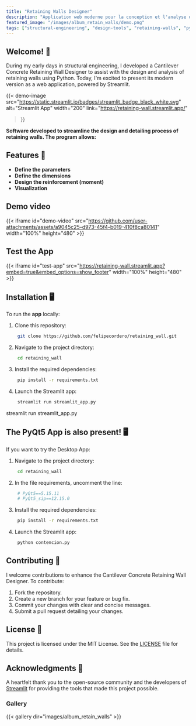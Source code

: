 ```yaml
---
title: "Retaining Walls Designer"
description: "Application web moderne pour la conception et l'analyse de murs de soutènement en béton en porte-à-faux, avec définition des paramètres, dimensionnement, conception des armatures et visualisation interactive."
featured_image: "/images/album_retain_walls/demo.png"
tags: ["structural-engineering", "design-tools", "retaining-walls", "python", "streamlit"]
---
```


## Welcome! 👋


During my early days in structural engineering, I developed a Cantilever Concrete Retaining Wall Designer to assist with the design and analysis of retaining walls using Python. Today, I'm excited to present its modern version as a web application, powered by Streamlit.

{{< demo-image 
  src="https://static.streamlit.io/badges/streamlit_badge_black_white.svg"
  alt="Streamlit App"
  width="200"
  link="https://retaining-wall.streamlit.app/"
>}}

**Software developed to streamline the design and detailing process of retaining walls. The program allows:**

## Features 🚀

- **Define the parameters**
- **Define the dimensions**
- **Design the reinforcement (moment)**
- **Visualization**



## Demo video

{{< iframe id="demo-video" src="https://github.com/user-attachments/assets/a9045c25-d973-45f4-b019-410f8ca80141" width="100%" height="480" >}}

## Test the App

{{< iframe id="test-app" src="https://retaining-wall.streamlit.app?embed=true&embed_options=show_footer" width="100%" height="480" >}}


## Installation 🖥️

To run the **app** locally:

1. Clone this repository:

   ```bash
    git clone https://github.com/felipecordero/retaining_wall.git
   ```

1. Navigate to the project directory:

   ```bash
    cd retaining_wall
   ```


3. Install the required dependencies:


   ```bash
    pip install -r requirements.txt
   ```

4. Launch the Streamlit app:


   ```bash
    streamlit run streamlit_app.py
   ```

streamlit run streamlit_app.py


## The PyQt5 App is also present! 🖥️

If you want to try the Desktop App:

1. Navigate to the project directory:

   ```bash
    cd retaining_wall
   ```


2. In the file requirements, uncomment the line:

   ```bash
    # PyQt5==5.15.11
    # PyQt5_sip==12.15.0
   ```

4. Install the required dependencies:

   ```bash
    pip install -r requirements.txt
   ```


5. Launch the Streamlit app:


   ```bash
    python contencion.py
   ```


## Contributing 🤝
I welcome contributions to enhance the Cantilever Concrete Retaining Wall Designer. To contribute:

1. Fork the repository.
2. Create a new branch for your feature or bug fix.
3. Commit your changes with clear and concise messages.
4. Submit a pull request detailing your changes.

## License 📄

This project is licensed under the MIT License. See the [LICENSE](LICENSE) file for details.

## Acknowledgments 🙏

A heartfelt thank you to the open-source community and the developers of [Streamlit](https://streamlit.io/) for providing the tools that made this project possible. 

### Gallery

{{< gallery dir="images/album_retain_walls" >}}
